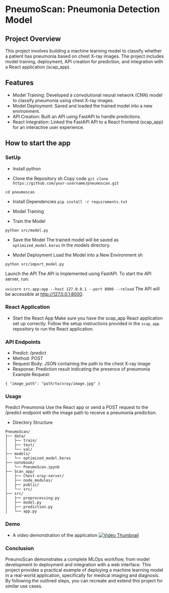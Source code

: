 # PneumoScan: Pneumonia Detection Model

## Project Overview

This project involves building a machine learning model to classify whether a patient has pneumonia based on chest X-ray images. The project includes model training, deployment, API creation for prediction, and integration with a React application (scap_app).

## Features

- Model Training: Developed a convolutional neural network (CNN) model to classify pneumonia using chest X-ray images.
- Model Deployment: Saved and loaded the trained model into a new environment.
- API Creation: Built an API using FastAPI to handle predictions.
- React Integration: Linked the FastAPI API to a React frontend (scap_app) for an interactive user experience.

## How to start the app

### SetUp

- Install python

- Clone the Repository
sh
Copy code
`` git clone https://github.com/your-username/pneumoscan.git ``

``cd pneumoscan``

- Install Dependencies
``pip install -r requirements.txt``

- Model Training
- Train the Model

``python src/model.py``

- Save the Model
The trained model will be saved as ``optimized_model.keras`` in the models directory.

- Model Deployment
Load the Model into a New Environment
sh

`` python src/import_model.py ``

Launch the API
The API is implemented using FastAPI. To start the API server, run:

``uvicorn src.app:app --host 127.0.0.1 --port 8000 --reload``
The API will be accessible at http://127.0.0.1:8000.

### React Application

- Start the React App
Make sure you have the scap_app React application set up correctly. Follow the setup instructions provided in the ``scap_app`` repository to run the React application.

### API Endpoints

- Predict: /predict
- Method: POST
- Request Body: JSON containing the path to the chest X-ray image
- Response: Prediction result indicating the presence of pneumonia
Example Request:

``{
    "image_path": "path/to/xray/image.jpg"
}
``

### Usage

Predict Pneumonia
Use the React app or send a POST request to the /predict endpoint with the image path to receive a pneumonia prediction.

- Directory Structure

```text
PneumoScan/
├── data/
│   ├── train/
│   ├── test/
│   └── val/
├── models/
│   └── optimized_model.keras
├── notebook/
│   └── PneumoScan.ipynb
├── Scan_app/
│   ├── Chest-xray-server/
│   ├── node_modules/
│   ├── public/
│   └── src/
├── src/
│   ├── preprocessing.py
│   ├── model.py
│   ├── prediction.py
│   └── app.py
```

### Demo

- A video demonstration of the application
[![Video Thumbnail](https://img.youtube.com/vi/VIDEO_ID/0.jpg)](https://www.youtube.com/watch?v=2yEq8LCStvc)


### Conclusion

PneumoScan demonstrates a complete MLOps workflow, from model development to deployment and integration with a web interface. This project provides a practical example of deploying a machine learning model in a real-world application, specifically for medical imaging and diagnosis. By following the outlined steps, you can recreate and extend this project for similar use cases.
